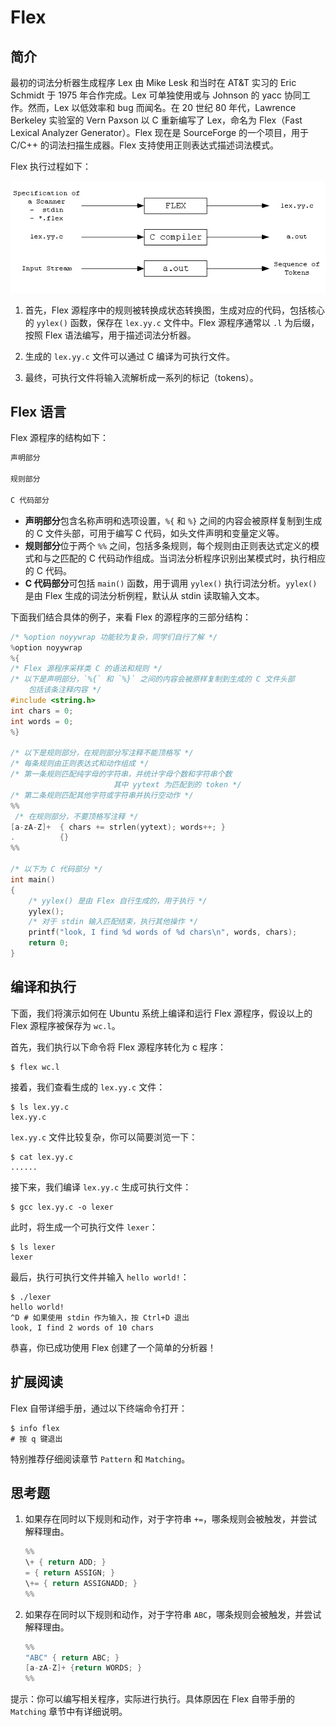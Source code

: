 # Flex

## 简介

最初的词法分析器生成程序 Lex 由 Mike Lesk 和当时在 AT&T 实习的 Eric Schmidt 于 1975 年合作完成。Lex 可单独使用或与 Johnson 的 yacc 协同工作。然而，Lex 以低效率和 bug 而闻名。在 20 世纪 80 年代，Lawrence Berkeley 实验室的 Vern Paxson 以 C 重新编写了 Lex，命名为 Flex（Fast Lexical Analyzer Generator）。Flex 现在是 SourceForge 的一个项目，用于 C/C++ 的词法扫描生成器。Flex 支持使用正则表达式描述词法模式。

Flex 执行过程如下：

![img](assets/flex.jpg)

1. 首先，Flex 源程序中的规则被转换成状态转换图，生成对应的代码，包括核心的 `yylex()` 函数，保存在 `lex.yy.c` 文件中。Flex 源程序通常以 `.l` 为后缀，按照 Flex 语法编写，用于描述词法分析器。

2. 生成的 `lex.yy.c` 文件可以通过 C 编译为可执行文件。

3. 最终，可执行文件将输入流解析成一系列的标记（tokens）。

## Flex 语言

Flex 源程序的结构如下：

```c
声明部分

规则部分

C 代码部分
```

- **声明部分**包含名称声明和选项设置，`%{` 和 `%}` 之间的内容会被原样复制到生成的 C 文件头部，可用于编写 C 代码，如头文件声明和变量定义等。
- **规则部分**位于两个 `%%` 之间，包括多条规则，每个规则由正则表达式定义的模式和与之匹配的 C 代码动作组成。当词法分析程序识别出某模式时，执行相应的 C 代码。
- **C 代码部分**可包括 `main()` 函数，用于调用 `yylex()` 执行词法分析。`yylex()` 是由 Flex 生成的词法分析例程，默认从 stdin 读取输入文本。

下面我们结合具体的例子，来看 Flex 的源程序的三部分结构：

```c
/* %option noyywrap 功能较为复杂，同学们自行了解 */
%option noyywrap
%{
/* Flex 源程序采样类 C 的语法和规则 */
/* 以下是声明部分，`%{` 和 `%}` 之间的内容会被原样复制到生成的 C 文件头部
	包括该条注释内容 */
#include <string.h>
int chars = 0;
int words = 0;
%}

/* 以下是规则部分，在规则部分写注释不能顶格写 */
/* 每条规则由正则表达式和动作组成 */
/* 第一条规则匹配纯字母的字符串，并统计字母个数和字符串个数
                       其中 yytext 为匹配到的 token */
/* 第二条规则匹配其他字符或字符串并执行空动作 */
%%
 /* 在规则部分，不要顶格写注释 */
[a-zA-Z]+  { chars += strlen(yytext); words++; }
.          {}
%%

/* 以下为 C 代码部分 */
int main()
{
    /* yylex() 是由 Flex 自行生成的，用于执行 */
    yylex();
    /* 对于 stdin 输入匹配结束，执行其他操作 */
    printf("look, I find %d words of %d chars\n", words, chars);
    return 0;
}
```

## 编译和执行

下面，我们将演示如何在 Ubuntu 系统上编译和运行 Flex 源程序，假设以上的 Flex 源程序被保存为 `wc.l`。

首先，我们执行以下命令将 Flex 源程序转化为 c 程序：

```shell
$ flex wc.l
```

接着，我们查看生成的 `lex.yy.c` 文件：

```shell
$ ls lex.yy.c
lex.yy.c
```

`lex.yy.c` 文件比较复杂，你可以简要浏览一下：

```shell
$ cat lex.yy.c
......
```

接下来，我们编译 `lex.yy.c` 生成可执行文件：

```shell
$ gcc lex.yy.c -o lexer
```

此时，将生成一个可执行文件 `lexer`：

```shell
$ ls lexer
lexer
```

最后，执行可执行文件并输入 `hello world!`：

```shell
$ ./lexer
hello world!
^D # 如果使用 stdin 作为输入，按 Ctrl+D 退出
look, I find 2 words of 10 chars
```

恭喜，你已成功使用 Flex 创建了一个简单的分析器！

## 扩展阅读

Flex 自带详细手册，通过以下终端命令打开：

```shell
$ info flex
# 按 q 键退出
```

特别推荐仔细阅读章节 `Pattern` 和 `Matching`。

## 思考题

1. 如果存在同时以下规则和动作，对于字符串 `+=`，哪条规则会被触发，并尝试解释理由。

   ```c
   %%
   \+ { return ADD; }
   = { return ASSIGN; }
   \+= { return ASSIGNADD; }
   %%
   ```

2. 如果存在同时以下规则和动作，对于字符串 `ABC`，哪条规则会被触发，并尝试解释理由。

   ```c
   %%
   "ABC" { return ABC; }
   [a-zA-Z]+ {return WORDS; }
   %%
   ```

提示：你可以编写相关程序，实际进行执行。具体原因在 Flex 自带手册的 `Matching` 章节中有详细说明。
